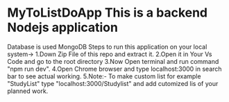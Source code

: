 # MyToListDoApp This is a backend Nodejs application 
Database is used MongoDB 
Steps to run this application on your local system->
1.Down Zip File of this repo and extract it.
2.Open it in Your Vs Code and go to the root directory
3.Now Open terminal and run command "npm run dev".
4.Open Chrome browser and type localhost:3000 in search bar to see actual working.
5.Note:- To make custom list for example "StudyList" type "localhost:3000/Studylist" and add cutomized lis of your planned work.
